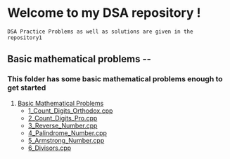 # Welcome to my DSA repository !
`DSA Practice Problems as well as solutions are given in the repository1`<br>
## Basic mathematical problems --
### This folder has some basic mathematical problems enough to get started
1. [Basic Mathematical Problems](https://github.com/Nabin-09/Data_Structures_and_Algorithms/tree/main/1_Basic_Mathematical_Problems)<br>
     - [1_Count_Digits_Orthodox.cpp](https://github.com/Nabin-09/Data_Structures_and_Algorithms/blob/main/1_Basic_Mathematical_Problems/1_Count_Digits_Orthodox.cpp)<br>
     - [2_Count_Digits_Pro.cpp](https://github.com/Nabin-09/Data_Structures_and_Algorithms/blob/main/1_Basic_Mathematical_Problems/2_Count_Digits_Pro.cpp)<br>
     - [3_Reverse_Number.cpp](https://github.com/Nabin-09/Data_Structures_and_Algorithms/blob/main/1_Basic_Mathematical_Problems/3_Reverse_Number.cpp)<br>
     - [4_Palindrome_Number.cpp](https://github.com/Nabin-09/Data_Structures_and_Algorithms/blob/main/1_Basic_Mathematical_Problems/4_Palindrome_Number.cpp)<br>
     - [5_Armstrong_Number.cpp](https://github.com/Nabin-09/Data_Structures_and_Algorithms/blob/main/1_Basic_Mathematical_Problems/5_Armstrong_Number.cpp)<br>
     - [6_Divisors.cpp](https://github.com/Nabin-09/Data_Structures_and_Algorithms/blob/main/1_Basic_Mathematical_Problems/6_Divisors.cpp)<br>
   
